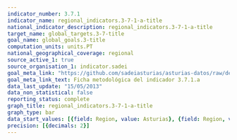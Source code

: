 ```yaml
---
indicator_number: 3.7.1
indicator_name: regional_indicators.3-7-1-a-title
national_indicator_description: regional_indicators.3-7-1-a-title
target_name: global_targets.3-7-title
goal_name: global_goals.3-title
computation_units: units.PT
national_geographical_coverage: regional
source_active_1: true
source_organisation_1: indicator.sadei
goal_meta_link: "https://github.com/sadeiasturias/asturias-datos/raw/develop/descargas/metodologia/3.7.1.a.pdf"
goal_meta_link_text: Ficha metodológica del indicador 3.7.1.a
data_last_update: "15/05/2013"
data_non_statistical: false
reporting_status: complete
graph_title: regional_indicators.3-7-1-a-title
graph_type: bar
data_start_values: [{field: Region, value: Asturias}, {field: Region, value: España}]
precision: [{decimals: 2}]
---
```

